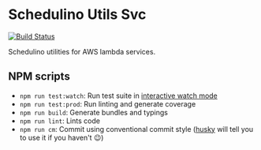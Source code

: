 # Schedulino Utils Svc

[![Build Status](https://travis-ci.org/schedulino/schedulino-utils.svg?branch=master)](https://travis-ci.org/schedulino/schedulino-utils)

Schedulino utilities for AWS lambda services.

## NPM scripts

- `npm run test:watch`: Run test suite in [interactive watch mode](http://facebook.github.io/jest/docs/cli.html#watch)
- `npm run test:prod`: Run linting and generate coverage
- `npm run build`: Generate bundles and typings
- `npm run lint`: Lints code
- `npm run cm`: Commit using conventional commit style ([husky](https://github.com/typicode/husky) will tell you to use it if you haven't :wink:)
